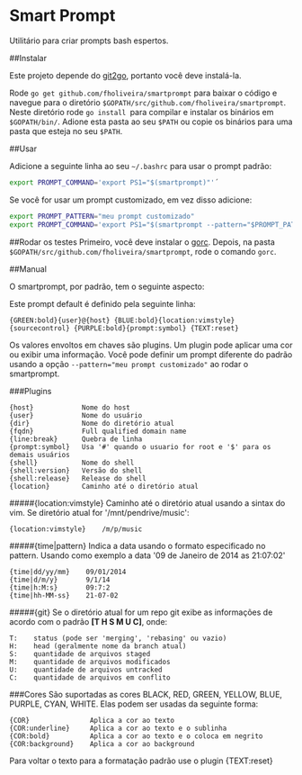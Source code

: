 Smart Prompt
============

Utilitário para criar prompts bash espertos.

##Instalar

Este projeto depende do [git2go](https://github.com/libgit2/git2go), portanto você deve instalá-la.

Rode `go get github.com/fholiveira/smartprompt` para baixar o código e navegue para o diretório `$GOPATH/src/github.com/fholiveira/smartprompt`. Neste diretório rode `go install `para compilar e instalar os binários em `$GOPATH/bin/`. Adione esta pasta ao seu `$PATH` ou copie os binários para uma pasta que esteja no seu `$PATH`.

##Usar

Adicione a seguinte linha ao seu `~/.bashrc` para usar o prompt padrão:
```bash
export PROMPT_COMMAND='export PS1="$(smartprompt)"'´
```

Se você for usar um prompt customizado, em vez disso adicione:
```bash
export PROMPT_PATTERN="meu prompt customizado"
export PROMPT_COMMAND='export PS1="$(smartprompt --pattern="$PROMPT_PATTERN")"'
```

##Rodar os testes
Primeiro, você deve instalar o [gorc](https://github.com/stretchr/gorc). Depois, na pasta `$GOPATH/src/github.com/fholiveira/smartprompt`, rode o comando `gorc`.

##Manual

O smartprompt, por padrão, tem o seguinte aspecto:

Este prompt default é definido pela seguinte linha:

`{GREEN:bold}{user}@{host} {BLUE:bold}{location:vimstyle} {sourcecontrol} {PURPLE:bold}{prompt:symbol} {TEXT:reset}`

Os valores envoltos em chaves são plugins. Um plugin pode aplicar uma cor ou exibir uma informação. Você pode definir um prompt diferente do padrão usando a opção `--pattern="meu prompt customizado"` ao rodar o smartprompt.

###Plugins

```
{host}            Nome do host
{user}            Nome do usuário
{dir}             Nome do diretório atual
{fqdn}            Full qualified domain name
{line:break}      Quebra de linha
{prompt:symbol}   Usa '#' quando o usuario for root e '$' para os demais usuários
{shell}           Nome do shell
{shell:version}   Versão do shell
{shell:release}   Release do shell
{location}        Caminho até o diretório atual
```
#####{location:vimstyle}
Caminho até o diretório atual usando a sintax do vim. Se diretório atual for '/mnt/pendrive/music':

```
{location:vimstyle}    /m/p/music
```

#####{time|pattern}
Indica a data usando o formato especificado no pattern. Usando como exemplo a data '09 de Janeiro de 2014 as 21:07:02'

```
{time|dd/yy/mm}    09/01/2014
{time|d/m/y}       9/1/14
{time|h:M:s}       09:7:2
{time|hh-MM-ss}    21-07-02
```

#####{git}
Se o diretório atual for um repo git exibe as informações de acordo com o padrão **[T H S M U C]**, onde:

```
T:    status (pode ser 'merging', 'rebasing' ou vazio)
H:    head (geralmente nome da branch atual)
S:    quantidade de arquivos staged
M:    quantidade de arquivos modificados
U:    quantidade de arquivos untracked
C:    quantidade de arquivos em conflito
```

###Cores
São suportadas as cores BLACK, RED, GREEN, YELLOW, BLUE, PURPLE, CYAN, WHITE.
Elas podem ser usadas da seguinte forma:

```
{COR}               Aplica a cor ao texto
{COR:underline}     Aplica a cor ao texto e o sublinha
{COR:bold}          Aplica a cor ao texto e o coloca em negrito
{COR:background}    Aplica a cor ao background
```

Para voltar o texto para a formatação padrão use o plugin {TEXT:reset}
